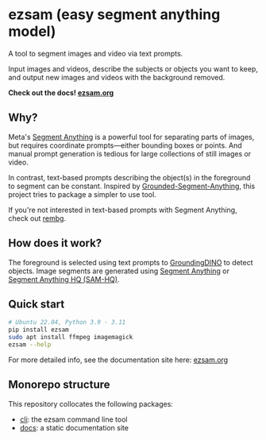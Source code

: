 # ezsam (easy segment anything model)

A tool to segment images and video via text prompts.

Input images and videos, describe the subjects or objects you want to keep, and output new images and videos with the background removed.

**Check out the docs! [ezsam.org](https://www.ezsam.org)**

## Why?

Meta's [Segment Anything](https://github.com/facebookresearch/segment-anything) is a powerful tool for separating parts of images,
but requires coordinate prompts&mdash;either bounding boxes or points.
And manual prompt generation is tedious for large collections of still images or video.

In contrast, text-based prompts describing the object(s) in the foreground to segment can be constant.
Inspired by [Grounded-Segment-Anything](https://github.com/IDEA-Research/Grounded-Segment-Anything),
this project tries to package a simpler to use tool.

If you're not interested in text-based prompts with Segment Anything, 
check out [rembg](https://github.com/danielgatis/rembg).

## How does it work?

The foreground is selected using text prompts to [GroundingDINO](https://github.com/IDEA-Research/GroundingDINO) to detect objects.
Image segments are generated using [Segment Anything](https://github.com/facebookresearch/segment-anything) 
or [Segment Anything HQ (SAM-HQ)](https://github.com/SysCV/SAM-HQ).

## Quick start

```bash
# Ubuntu 22.04, Python 3.9 - 3.11
pip install ezsam
sudo apt install ffmpeg imagemagick
ezsam --help
```

For more detailed info, see the documentation site here: [ezsam.org](https://www.ezsam.org)

## Monorepo structure

This repository collocates the following packages:
- [cli](packages/cli): the ezsam command line tool
- [docs](packages/docs): a static documentation site
